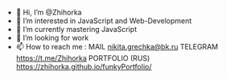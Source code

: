 - 👋 Hi, I’m @Zhihorka
- 👀 I’m interested in JavaScript and Web-Development
- 🌱 I’m currently mastering JavaScript
- 💞️ I’m looking for work
- 📫 How to reach me :
    MAIL
       nikita.grechka@bk.ru
    TELEGRAM
        https://t.me/Zhihorka
    PORTFOLIO (RUS)
        https://zhihorka.github.io/funkyPortfolio/



